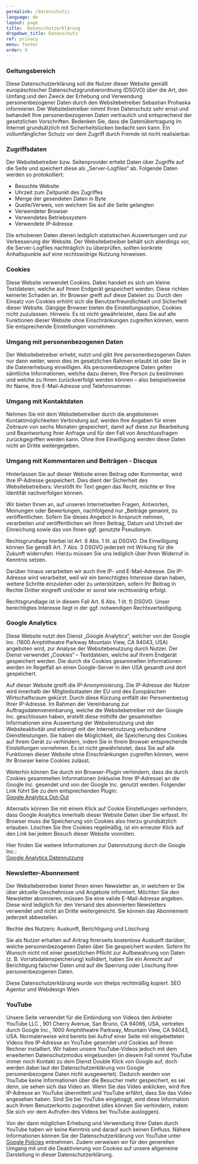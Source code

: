 ```yaml
---
permalink: /datenschutz/
language: de
layout: page 
title:  Datenschutzerklärung
dropdown_title: Datenschutz
ref: privacy
menu: footer
order: 9
---
```


### Geltungsbereich
Diese Datenschutzerklärung soll die Nutzer dieser Website gemäß europäschischer Datenschutzgrundverordnung (DSGVO) über die Art, den Umfang und den Zweck der Erhebung und Verwendung personenbezogener Daten durch den Websitebetreiber Sebastian Prohaska informieren.
Der Websitebetreiber nimmt Ihren Datenschutz sehr ernst und behandelt Ihre personenbezogenen Daten vertraulich und entsprechend der gesetzlichen Vorschriften.
Bedenken Sie, dass die Datenübertragung im Internet grundsätzlich mit Sicherheitslücken bedacht sein kann. Ein vollumfänglicher Schutz vor dem Zugriff durch Fremde ist nicht realisierbar.

### Zugriffsdaten
Der Websitebetreiber bzw. Seitenprovider erhebt Daten über Zugriffe auf die Seite und speichert diese als „Server-Logfiles“ ab. Folgende Daten werden so protokolliert:
* Besuchte Website
* Uhrzeit zum Zeitpunkt des Zugriffes
* Menge der gesendeten Daten in Byte
* Quelle/Verweis, von welchem Sie auf die Seite gelangten
* Verwendeter Browser
* Verwendetes Betriebssystem
* Verwendete IP-Adresse

Die erhobenen Daten dienen lediglich statistischen Auswertungen und zur Verbesserung der Website. Der Websitebetreiber behält sich allerdings vor, die Server-Logfiles nachträglich zu überprüfen, sollten konkrete Anhaltspunkte auf eine rechtswidrige Nutzung hinweisen.

### Cookies
Diese Website verwendet Cookies. Dabei handelt es sich um kleine Textdateien, welche auf Ihrem Endgerät gespeichert werden. Diese richten keinerlei Schaden an. Ihr Browser greift auf diese Dateien zu. Durch den Einsatz von Cookies erhöht sich die Benutzerfreundlichkeit und Sicherheit dieser Website.
Gängige Browser bieten die Einstellungsoption, Cookies nicht zuzulassen. Hinweis: Es ist nicht gewährleistet, dass Sie auf alle Funktionen dieser Website ohne Einschränkungen zugreifen können, wenn Sie entsprechende Einstellungen vornehmen.

### Umgang mit personenbezogenen Daten
Der Websitebetreiber erhebt, nutzt und gibt Ihre personenbezogenen Daten nur dann weiter, wenn dies im gesetzlichen Rahmen erlaubt ist oder Sie in die Datenerhebung einwilligen.
Als personenbezogene Daten gelten sämtliche Informationen, welche dazu dienen, Ihre Person zu bestimmen und welche zu Ihnen zurückverfolgt werden können – also beispielsweise Ihr Name, Ihre E-Mail-Adresse und Telefonnummer.

### Umgang mit Kontaktdaten
Nehmen Sie mit dem Websitebetreiber durch die angebotenen Kontaktmöglichkeiten Verbindung auf, werden Ihre Angaben für einen Zeitraum von sechs Monaten gespeichert, damit auf diese zur Bearbeitung und Beantwortung Ihrer Anfrage und für den Fall von Anschlussfragen zurückgegriffen werden kann. Ohne Ihre Einwilligung werden diese Daten nicht an Dritte weitergegeben.

### Umgang mit Kommentaren und Beiträgen - Discqus
Hinterlassen Sie auf dieser Website einen Beitrag oder Kommentar, wird Ihre IP-Adresse gespeichert. Dies dient der Sicherheit des Websitebetreibers: Verstößt Ihr Text gegen das Recht, möchte er Ihre Identität nachverfolgen können.

Wir bieten Ihnen an, auf unseren Internetseiten Fragen, Antworten, Meinungen oder Bewertungen, nachfolgend nur „Beiträge genannt, zu veröffentlichen. Sofern Sie dieses Angebot in Anspruch nehmen, verarbeiten und veröffentlichen wir Ihren Beitrag, Datum und Uhrzeit der Einreichung sowie das von Ihnen ggf. genutzte Pseudonym.

Rechtsgrundlage hierbei ist Art. 6 Abs. 1 lit. a) DSGVO. Die Einwilligung können Sie gemäß Art. 7 Abs. 3 DSGVO jederzeit mit Wirkung für die Zukunft widerrufen. Hierzu müssen Sie uns lediglich über Ihren Widerruf in Kenntnis setzen.

Darüber hinaus verarbeiten wir auch Ihre IP- und E-Mail-Adresse. Die IP-Adresse wird verarbeitet, weil wir ein berechtigtes Interesse daran haben, weitere Schritte einzuleiten oder zu unterstützen, sofern Ihr Beitrag in Rechte Dritter eingreift und/oder er sonst wie rechtswidrig erfolgt.

Rechtsgrundlage ist in diesem Fall Art. 6 Abs. 1 lit. f) DSGVO. Unser berechtigtes Interesse liegt in der ggf. notwendigen Rechtsverteidigung.

### Google Analytics
Diese Website nutzt den Dienst „Google Analytics“, welcher von der Google Inc. (1600 Amphitheatre Parkway Mountain View, CA 94043, USA) angeboten wird, zur Analyse der Websitebenutzung durch Nutzer. Der Dienst verwendet „Cookies“ – Textdateien, welche auf Ihrem Endgerät gespeichert werden. Die durch die Cookies gesammelten Informationen werden im Regelfall an einen Google-Server in den USA gesandt und dort gespeichert.

Auf dieser Website greift die IP-Anonymisierung. Die IP-Adresse der Nutzer wird innerhalb der Mitgliedsstaaten der EU und des Europäischen Wirtschaftsraum gekürzt. Durch diese Kürzung entfällt der Personenbezug Ihrer IP-Adresse. Im Rahmen der Vereinbarung zur Auftragsdatenvereinbarung, welche die Websitebetreiber mit der Google Inc. geschlossen haben, erstellt diese mithilfe der gesammelten Informationen eine Auswertung der Websitenutzung und der Websiteaktivität und erbringt mit der Internetnutzung verbundene Dienstleistungen.
Sie haben die Möglichkeit, die Speicherung des Cookies auf Ihrem Gerät zu verhindern, indem Sie in Ihrem Browser entsprechende Einstellungen vornehmen. Es ist nicht gewährleistet, dass Sie auf alle Funktionen dieser Website ohne Einschränkungen zugreifen können, wenn Ihr Browser keine Cookies zulässt.

Weiterhin können Sie durch ein Browser-Plugin verhindern, dass die durch Cookies gesammelten Informationen (inklusive Ihrer IP-Adresse) an die Google Inc. gesendet und von der Google Inc. genutzt werden. Folgender Link führt Sie zu dem entsprechenden Plugin:<br>
[Google Analytics Opt-Out](https://tools.google.com/dlpage/gaoptout?hl=de)

Alternativ können Sie mit einem Klick auf <a onclick="javascript:window.cookieconsent.optOutPopup.open();">Cookie Einstellungen</a> verhindern, dass Google Analytics innerhalb dieser Website Daten über Sie erfasst. Ihr Browser muss die Speicherung von Cookies also hierzu grundsätzlich erlauben. Löschen Sie Ihre Cookies regelmäßig, ist ein erneuter Klick auf den Link bei jedem Besuch dieser Website vonnöten.

Hier finden Sie weitere Informationen zur Datennutzung durch die Google Inc.:<br>
[Google Analytics Datennutzung](https://support.google.com/analytics/answer/6004245?hl=de)

### Newsletter-Abonnement
Der Websitebetreiber bietet Ihnen einen Newsletter an, in welchem er Sie über aktuelle Geschehnisse und Angebote informiert. Möchten Sie den Newsletter abonnieren, müssen Sie eine valide E-Mail-Adresse angeben. Diese wird lediglich für den Versand des abonnierten Newsletters verwendet und nicht an Dritte weitergereicht. Sie können das Abonnement jederzeit abbestellen.

Rechte des Nutzers: Auskunft, Berichtigung und Löschung

Sie als Nutzer erhalten auf Antrag Ihrerseits kostenlose Auskunft darüber, welche personenbezogenen Daten über Sie gespeichert wurden. Sofern Ihr Wunsch nicht mit einer gesetzlichen Pflicht zur Aufbewahrung von Daten (z. B. Vorratsdatenspeicherung) kollidiert, haben Sie ein Anrecht auf Berichtigung falscher Daten und auf die Sperrung oder Löschung Ihrer personenbezogenen Daten.

Diese Datenschutzerklärung wurde von ithelps rechtmäßig kopiert. SEO Agentur und Webdesign Wien

### YouTube
Unsere Seite verwendet für die Einbindung von Videos den Anbieter YouTube LLC , 901 Cherry Avenue, San Bruno, CA 94066, USA, vertreten durch Google Inc., 1600 Amphitheatre Parkway, Mountain View, CA 94043, USA. Normalerweise wird bereits bei Aufruf einer Seite mit eingebetteten Videos Ihre IP-Adresse an YouTube gesendet und Cookies auf Ihrem Rechner installiert. Wir haben unsere YouTube-Videos jedoch mit dem erweiterten Datenschutzmodus eingebunden (in diesem Fall nimmt YouTube immer noch Kontakt zu dem Dienst Double Klick von Google auf, doch werden dabei laut der Datenschutzerklärung von Google personenbezogene Daten nicht ausgewertet). Dadurch werden von YouTube keine Informationen über die Besucher mehr gespeichert, es sei denn, sie sehen sich das Video an. Wenn Sie das Video anklicken, wird Ihre IP-Adresse an YouTube übermittelt und YouTube erfährt, dass Sie das Video angesehen haben. Sind Sie bei YouTube eingeloggt, wird diese Information auch Ihrem Benutzerkonto zugeordnet (dies können Sie verhindern, indem Sie sich vor dem Aufrufen des Videos bei YouTube ausloggen).

Von der dann möglichen Erhebung und Verwendung Ihrer Daten durch YouTube haben wir keine Kenntnis und darauf auch keinen Einfluss. Nähere Informationen können Sie der Datenschutzerklärung von YouTube  unter [Google Policies](https://policies.google.com/privacy?hl=de&gl=de) entnehmen. Zudem verweisen wir für den generellen Umgang mit und die Deaktivierung von Cookies auf unsere allgemeine Darstellung in dieser Datenschutzerklärung.
